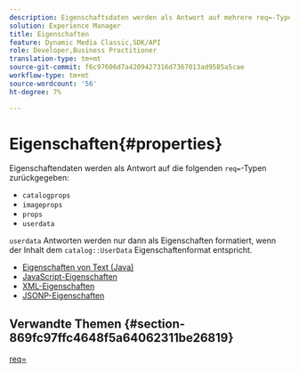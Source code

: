 ```yaml
---
description: Eigenschaftsdaten werden als Antwort auf mehrere req=-Typen zurückgegeben.
solution: Experience Manager
title: Eigenschaften
feature: Dynamic Media Classic,SDK/API
role: Developer,Business Practitioner
translation-type: tm+mt
source-git-commit: f6c97606d7a4209427316d7367013ad9585a5cae
workflow-type: tm+mt
source-wordcount: '56'
ht-degree: 7%

---
```



# Eigenschaften{#properties}

Eigenschaftendaten werden als Antwort auf die folgenden `req=`-Typen zurückgegeben:

* `catalogprops`
* `imageprops`
* `props`
* `userdata`

`userdata` Antworten werden nur dann als Eigenschaften formatiert, wenn der Inhalt dem  `catalog::UserData` Eigenschaftenformat entspricht.

* [Eigenschaften von Text (Java)](r-text-java-properties.md)
* [JavaScript-Eigenschaften](r-javascript-properties.md)
* [XML-Eigenschaften](r-xml-properties.md)
* [JSONP-Eigenschaften](r-json-properties.md)


## Verwandte Themen {#section-869fc97ffc4648f5a64062311be26819}

[req=](../../../../../../is-api/http-ref/image-serving-api-ref/c-http-protocol-reference/c-command-reference/r-req/r-req.md#reference-907cdb4a97034db7ad94695f25552e76)
